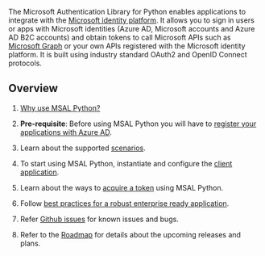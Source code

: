 The Microsoft Authentication Library for Python enables applications to integrate with the [Microsoft identity platform](https://aka.ms/aaddevv2). It allows you to sign in users or apps with Microsoft identities (Azure AD, Microsoft accounts and Azure AD B2C accounts) and obtain tokens to call Microsoft APIs such as [Microsoft Graph](https://graph.microsoft.io/) or your own APIs registered with the Microsoft identity platform. It is built using industry standard OAuth2 and OpenID Connect protocols.

## Overview

1. [Why use MSAL Python?](Why-use-MSAL-Python)

2. **Pre-requisite**: Before using MSAL Python you will have to [register your applications with Azure AD](https://docs.microsoft.com/en-us/azure/active-directory/develop/active-directory-integrating-applications).

3. Learn about the supported [scenarios](Scenarios).

4. To start using MSAL Python, instantiate and configure the [client application](Client-Applications).

5. Learn about the ways to [acquire a token](Acquiring-Tokens) using MSAL Python.

6. Follow [best practices for a robust enterprise ready application](Best-practices).

7. Refer [Github issues](https://github.com/AzureAD/microsoft-authentication-library-for-python/issues) for known issues and bugs.

8. Refer to the [Roadmap](Roadmap) for details about the upcoming releases and plans.

